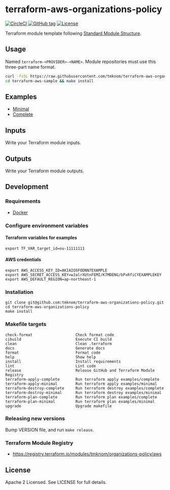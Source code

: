 # terraform-aws-organizations-policy

[![CircleCI](https://circleci.com/gh/tmknom/terraform-aws-organizations-policy.svg?style=svg)](https://circleci.com/gh/tmknom/terraform-aws-organizations-policy)
[![GitHub tag](https://img.shields.io/github/tag/tmknom/terraform-aws-organizations-policy.svg)](https://registry.terraform.io/modules/tmknom/organizations-policy/aws)
[![License](https://img.shields.io/github/license/tmknom/terraform-aws-organizations-policy.svg)](https://opensource.org/licenses/Apache-2.0)

Terraform module template following [Standard Module Structure](https://www.terraform.io/docs/modules/create.html#standard-module-structure).

## Usage

Named `terraform-<PROVIDER>-<NAME>`. Module repositories must use this three-part name format.

```sh
curl -fsSL https://raw.githubusercontent.com/tmknom/terraform-aws-organizations-policy/master/install | sh -s terraform-aws-sample
cd terraform-aws-sample && make install
```

## Examples

- [Minimal](https://github.com/tmknom/terraform-aws-organizations-policy/tree/master/examples/minimal)
- [Complete](https://github.com/tmknom/terraform-aws-organizations-policy/tree/master/examples/complete)

## Inputs

Write your Terraform module inputs.

## Outputs

Write your Terraform module outputs.

## Development

### Requirements

- [Docker](https://www.docker.com/)

### Configure environment variables

#### Terraform variables for examples

```shell
export TF_VAR_target_id=ou-11111111
```

#### AWS credentials

```shell
export AWS_ACCESS_KEY_ID=AKIAIOSFODNN7EXAMPLE
export AWS_SECRET_ACCESS_KEY=wJalrXUtnFEMI/K7MDENG/bPxRfiCYEXAMPLEKEY
export AWS_DEFAULT_REGION=ap-northeast-1
```

### Installation

```shell
git clone git@github.com:tmknom/terraform-aws-organizations-policy.git
cd terraform-aws-organizations-policy
make install
```

### Makefile targets

```text
check-format                   Check format code
cibuild                        Execute CI build
clean                          Clean .terraform
docs                           Generate docs
format                         Format code
help                           Show help
install                        Install requirements
lint                           Lint code
release                        Release GitHub and Terraform Module Registry
terraform-apply-complete       Run terraform apply examples/complete
terraform-apply-minimal        Run terraform apply examples/minimal
terraform-destroy-complete     Run terraform destroy examples/complete
terraform-destroy-minimal      Run terraform destroy examples/minimal
terraform-plan-complete        Run terraform plan examples/complete
terraform-plan-minimal         Run terraform plan examples/minimal
upgrade                        Upgrade makefile
```

### Releasing new versions

Bump VERSION file, and run `make release`.

### Terraform Module Registry

- <https://registry.terraform.io/modules/tmknom/organizations-policy/aws>

## License

Apache 2 Licensed. See LICENSE for full details.
